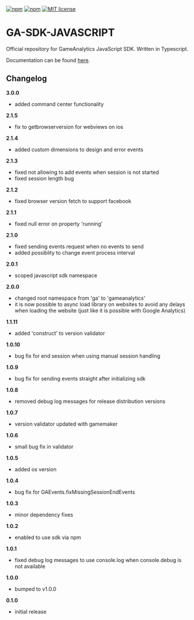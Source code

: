 [![npm](https://img.shields.io/npm/v/gameanalytics.svg)](https://www.npmjs.com/package/gameanalytics)
[![npm](https://img.shields.io/npm/dt/gameanalytics.svg?label=npm%20downloads)](https://www.npmjs.com/package/gameanalytics)
[![MIT license](http://img.shields.io/badge/license-MIT-brightgreen.svg)](http://opensource.org/licenses/MIT)

GA-SDK-JAVASCRIPT
=================

Official repository for GameAnalytics JavaScript SDK. Written in Typescript.

Documentation can be found [here](https://gameanalytics.com/docs/javascript-sdk).

Changelog
---------
<!--(CHANGELOG_TOP)-->
**3.0.0**
* added command center functionality

**2.1.5**
* fix to getbrowserversion for webviews on ios

**2.1.4**
* added custom dimensions to design and error events

**2.1.3**
* fixed not allowing to add events when session is not started
* fixed session length bug

**2.1.2**
* fixed browser version fetch to support facebook

**2.1.1**
* fixed null error on property 'running'

**2.1.0**
* fixed sending events request when no events to send
* added possiblity to change event process interval

**2.0.1**
* scoped javascript sdk namespace

**2.0.0**
* changed root namespace from 'ga' to 'gameanalytics'
* it is now possible to async load library on websites to avoid any delays when loading the website (just like it is possible with Google Analytics)

**1.1.11**
* added 'construct' to version validator

**1.0.10**
* bug fix for end session when using manual session handling

**1.0.9**
* bug fix for sending events straight after initializing sdk

**1.0.8**
* removed debug log messages for release distribution versions

**1.0.7**
* version validator updated with gamemaker

**1.0.6**
* small bug fix in validator

**1.0.5**
* added os version

**1.0.4**
* bug fix for GAEvents.fixMissingSessionEndEvents

**1.0.3**
* minor dependency fixes

**1.0.2**
* enabled to use sdk via npm

**1.0.1**
* fixed debug log messages to use console.log when console.debug is not available

**1.0.0**
* bumped to v1.0.0

**0.1.0**
* initial release
